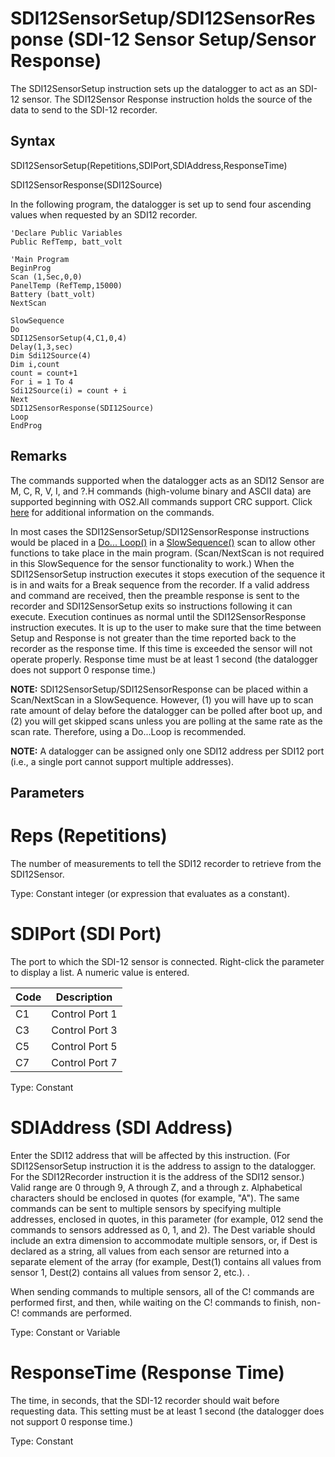 # SDI12SensorSetup/SDI12SensorResponse (SDI-12 Sensor Setup/Sensor Response)

The SDI12SensorSetup instruction sets up the datalogger to act as an SDI-12 sensor. The SDI12Sensor Response instruction holds the source of the data to send to the SDI-12 recorder.

## Syntax

SDI12SensorSetup(Repetitions,SDIPort,SDIAddress,ResponseTime)

SDI12SensorResponse(SDI12Source)

In the following program, the datalogger is set up to send four ascending values when requested by an SDI12 recorder.

```
'Declare Public Variables
Public RefTemp, batt_volt

'Main Program
BeginProg
Scan (1,Sec,0,0)
PanelTemp (RefTemp,15000)
Battery (batt_volt)
NextScan

SlowSequence
Do
SDI12SensorSetup(4,C1,0,4)
Delay(1,3,sec)
Dim Sdi12Source(4)
Dim i,count
count = count+1
For i = 1 To 4
Sdi12Source(i) = count + i
Next
SDI12SensorResponse(SDI12Source)
Loop
EndProg
```

## Remarks

The commands supported when the datalogger acts as an SDI12 Sensor are M, C, R, V, I, and ?.H commands (high-volume binary and ASCII data) are supported beginning with OS2.All commands support CRC support. Click [here](../Info/sdi12sensorsetupsupportedcommands.md) for additional information on the commands.

In most cases the SDI12SensorSetup/SDI12SensorResponse instructions would be placed in a [Do... Loop()](doloop.md) in a [SlowSequence()](slowsequence.md) scan to allow other functions to take place in the main program. (Scan/NextScan is not required in this SlowSequence for the sensor functionality to work.) When the SDI12SensorSetup instruction executes it stops execution of the sequence it is in and waits for a Break sequence from the recorder. If a valid address and command are received, then the preamble response is sent to the recorder and SDI12SensorSetup exits so instructions following it can execute. Execution continues as normal until the SDI12SensorResponse instruction executes. It is up to the user to make sure that the time between Setup and Response is not greater than the time reported back to the recorder as the response time. If this time is exceeded the sensor will not operate properly. Response time must be at least 1 second (the datalogger does not support 0 response time.)

**NOTE:** SDI12SensorSetup/SDI12SensorResponse can be placed within a Scan/NextScan in a SlowSequence. However, (1) you will have up to scan rate amount of delay before the datalogger can be polled after boot up, and (2) you will get skipped scans unless you are polling at the same rate as the scan rate. Therefore, using a Do...Loop is recommended.

**NOTE:** A datalogger can be assigned only one SDI12 address per SDI12 port (i.e., a single port cannot support multiple addresses).

## Parameters

# Reps (Repetitions)

The number of measurements to tell the SDI12 recorder to retrieve from the SDI12Sensor.

Type: Constant integer (or expression that evaluates as a constant).

# SDIPort (SDI Port)

The port to which the SDI-12 sensor is connected. Right-click the parameter to display a list. A numeric value is entered.

| Code | Description    |
| ---- | -------------- |
| C1   | Control Port 1 |
| C3   | Control Port 3 |
| C5   | Control Port 5 |
| C7   | Control Port 7 |

Type: Constant

# SDIAddress (SDI Address)

Enter the SDI12 address that will be affected by this instruction. (For SDI12SensorSetup instruction it is the address to assign to the datalogger. For the SDI12Recorder instruction it is the address of the SDI12 sensor.) Valid range are 0 through 9, A through Z, and a through z. Alphabetical characters should be enclosed in quotes (for example, "A"). The same commands can be sent to multiple sensors by specifying multiple addresses, enclosed in quotes, in this parameter (for example, 012 send the commands to sensors addressed as 0, 1, and 2). The Dest variable should include an extra dimension to accommodate multiple sensors, or, if Dest is declared as a string, all values from each sensor are returned into a separate element of the array (for example, Dest(1) contains all values from sensor 1, Dest(2) contains all values from sensor 2, etc.). .

When sending commands to multiple sensors, all of the C! commands are performed first, and then, while waiting on the C! commands to finish, non-C! commands are performed.

Type: Constant or Variable

# ResponseTime (Response Time)

The time, in seconds, that the SDI-12 recorder should wait before requesting data. This setting must be at least 1 second (the datalogger does not support 0 response time.)

Type: Constant
